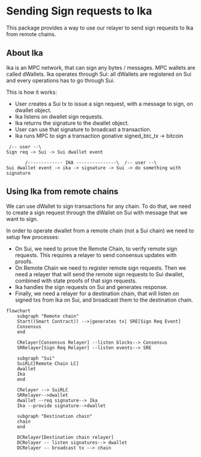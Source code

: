 # Sending Sign requests to Ika

This package provides a way to use our relayer to send sign requests to Ika from remote chains.

## About Ika

Ika is an MPC network, that can sign any bytes / messages. MPC wallets are called dWallets. Ika operates through Sui: all dWallets are registered on Sui and every operations has to go through Sui.

This is how it works:

- User creates a Sui tx to issue a sign request, with a message to sign, on dwallet object.
- Ika listens on dwallet sign requests.
- Ika returns the signature to the dwallet object.
- User can use that signature to broadcast a transaction.
- Ika runs MPC to sign a transaction gonative signed_btc_tx -> bitcoin

```text
 /-- user --\
Sign req -> Sui -> Sui dwallet event

       /------------- IKA ---------------\  /-- user --\
Sui dwallet event -> ika -> signature -> Sui -> do something with signature
```

## Using Ika from remote chains

We can use dWallet to sign transactions for any chain. To do that, we need to create a sign request through the dWallet on Sui with message that we want to sign.

In order to operate dwallet from a remote chain (not a Sui chain) we need to setup few processes:

- On Sui, we need to prove the Remote Chain, to verify remote sign requests. This requires a relayer to send consensus updates with proofs.
- On Remote Chain we need to register remote sign requests. Then we need a relayer that will send the remote sign requests to Sui dwallet, combined with state proofs of that sign requests.
- Ika handles the sign requests on Sui and generates response.
- Finally, we need a relayer for a destination chain, that will listen on signed txs from Ika on Sui, and broadcast them to the destination chain.

```mermaid
flowchart 
    subgraph "Remote chain"
    Start((Smart Contract)) -->|generates tx| SRE[Sign Req Event]
    Consensus
    end

    CRelayer[Consensus Relayer] --listen blocks--> Consensus
    SRRelayer[Sign Req Relayer] --listen events--> SRE

    subgraph "Sui"
    SuiRLC[Remote Chain LC] 
    dwallet
    Ika
    end

    CRelayer --> SuiRLC
    SRRelayer-->dwallet
    dwallet --req signature--> Ika
    Ika --provide signature-->dwallet

    subgraph "Destination chain"
    chain
    end

    DCRelayer[Destination chain relayer]
    DCRelayer -- listen signatures--> dwallet 
    DCRelayer -- broadcast tx --> chain
```

